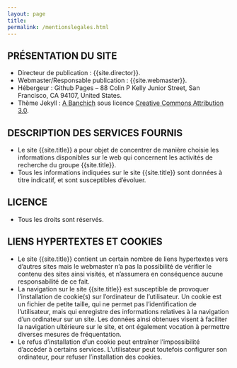 ```yaml
---
layout: page
title:
permalink: /mentionslegales.html
---
```



PRÉSENTATION DU SITE
--------------------
<ul>
    <li>
    Directeur de publication : {{site.director}}.
    </li><li>
    Webmaster/Responsable publication : {{site.webmaster}}.
    </li><li>
    Hébergeur : Github Pages – 88 Colin P Kelly Junior Street, San Francisco, CA 94107, United States.
    </li><li>
    Thème Jekyll : <a href="https://github.com/andrewbanchich">A Banchich</a> sous licence <a href="https://html5up.net/license">Creative Commons Attribution 3.0</a>.
    </li>
</ul>


DESCRIPTION DES SERVICES FOURNIS
--------------------------------

<ul>
    <li>
Le site {{site.title}} a pour objet de concentrer de manière choisie les informations disponibles sur le web qui concernent les activités de recherche du groupe {{site.title}}.
    </li><li>
Tous les informations indiquées sur le site {{site.title}} sont données à titre indicatif, et sont susceptibles d’évoluer.
    </li>
</ul>


LICENCE
-------

<ul>
    <li>
Tous les droits sont réservés.
    </li>
</ul>


LIENS HYPERTEXTES ET COOKIES
----------------------------
<ul>
    <li>
Le site {{site.title}} contient un certain nombre de liens hypertextes vers d’autres sites mais le webmaster n’a pas la possibilité de vérifier le contenu des sites ainsi visités, et n’assumera en conséquence aucune responsabilité de ce fait.
    </li><li>
La navigation sur le site {{site.title}} est susceptible de provoquer l’installation de cookie(s) sur l’ordinateur de l’utilisateur. Un cookie est un fichier de petite taille, qui ne permet pas l’identification de l’utilisateur, mais qui enregistre des informations relatives à la navigation d’un ordinateur sur un site. Les données ainsi obtenues visent à faciliter la navigation ultérieure sur le site, et ont également vocation à permettre diverses mesures de fréquentation.
    </li><li>
Le refus d’installation d’un cookie peut entraîner l’impossibilité d’accéder à certains services. L’utilisateur peut toutefois configurer son ordinateur, pour refuser l’installation des cookies.
    </li>
</ul>
